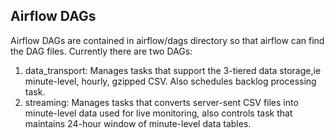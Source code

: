 ## Airflow DAGs
Airflow DAGs are contained in airflow/dags directory so that airflow can find the DAG files.
Currently there are two DAGs:
1. data_transport: Manages tasks that support the 3-tiered data storage,ie minute-level, hourly, gzipped CSV. Also schedules backlog processing task.
2. streaming: Manages tasks that converts server-sent CSV files into minute-level data used for live monitoring, also controls task that maintains 24-hour window of minute-level data tables.
